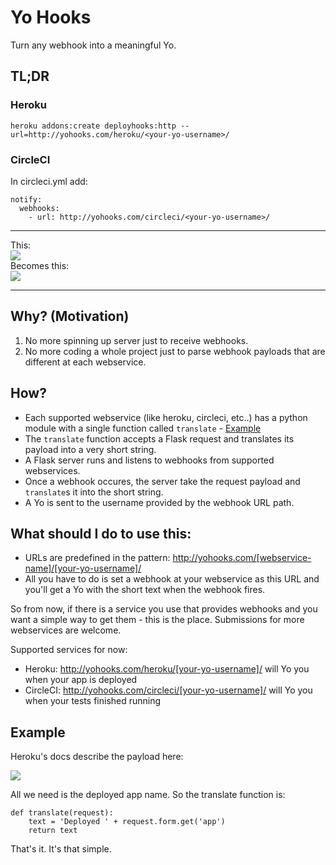 # Yo Hooks
Turn any webhook into a meaningful Yo.

## TL;DR

### Heroku
```heroku addons:create deployhooks:http --url=http://yohooks.com/heroku/<your-yo-username>/```

### CircleCI
In circleci.yml add:
```
notify:
  webhooks:
    - url: http://yohooks.com/circleci/<your-yo-username>/
```
---

This:  
![](http://cl.ly/2K0Z0G0U0w2z/Screen%20Shot%202016-02-11%20at%2010.58.33%20PM.png)  
Becomes this:  
![](http://cl.ly/0n320c261C0J/IMG_4748%20copy.png)  

---
## Why? (Motivation)
1. No more spinning up server just to receive webhooks.
2. No more coding a whole project just to parse webhook payloads that are different at each webservice.

## How?
* Each supported webservice (like heroku, circleci, etc..) has a python module with a single function called `translate` - [Example](https://github.com/YoApp/yo-hooks/blob/master/heroku.py)
* The `translate` function accepts a Flask request and translates its payload into a very short string.
* A Flask server runs and listens to webhooks from supported webservices.
* Once a webhook occures, the server take the request payload and `translate`s it into the short string.
* A Yo is sent to the username provided by the webhook URL path.

## What should I do to use this:
* URLs are predefined in the pattern: http://yohooks.com/[webservice-name]/[your-yo-username]/
* All you have to do is set a webhook at your webservice as this URL and you'll get a Yo with the short text when the webhook fires.

So from now, if there is a service you use that provides webhooks and you want a simple way to get them - this is the place.
Submissions for more webservices are welcome.

Supported services for now:
- Heroku: http://yohooks.com/heroku/[your-yo-username]/ will Yo you when your app is deployed
- CircleCI: http://yohooks.com/circleci/[your-yo-username]/ will Yo you when your tests finished running

## Example

Heroku's docs describe the payload here:

![](http://cl.ly/2d0w360A2P1J/Screen%20Shot%202016-02-11%20at%207.26.03%20PM.png)

All we need is the deployed app name. So the translate function is:
```
def translate(request):
    text = 'Deployed ' + request.form.get('app')
    return text
```
That's it.
It's that simple.


